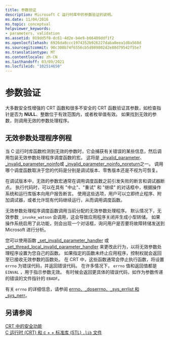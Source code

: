 ```yaml
---
title: 参数验证
description: Microsoft C 运行时库中的参数验证的说明。
ms.date: 11/04/2016
ms.topic: conceptual
helpviewer_keywords:
- parameters, validation
ms.assetid: 019dd5f0-dc61-4d2e-b4e9-b66409ddf1f2
ms.openlocfilehash: 6926da8ccc1974352b926227daba0eea1d8a560d
ms.sourcegitcommit: 90c300b74f6556cb5d989802d2e80d79542f55e7
ms.translationtype: MT
ms.contentlocale: zh-CN
ms.lasthandoff: 03/09/2021
ms.locfileid: "102514650"
---
```

# <a name="parameter-validation"></a>参数验证

大多数安全性增强的 CRT 函数和很多不安全的 CRT 函数验证其参数，如检查指针是否为 **NULL**、整数位于有效范围内，或者枚举值有效。 如果找到无效的参数，则调用无效的参数处理程序。

## <a name="invalid-parameter-handler-routine"></a>无效参数处理程序例程

当 C 运行时库函数检测到无效的参数时，它会捕获有关错误的某些信息，然后调用包装无效参数处理程序调度函数的宏。 这将是 [_invalid_parameter](../c-runtime-library/reference/invalid-parameter-functions.md)、 [_invalid_parameter_noinfo](../c-runtime-library/reference/invalid-parameter-functions.md)或 [_invalid_parameter_noinfo_noreturn](../c-runtime-library/reference/invalid-parameter-functions.md)之一。 调用哪个调度函数取决于您的代码是分别是调试版本、零售版本还是不视为可恢复。

在调试版本中，无效的参数宏通常在调用调度函数之前引发失败的断言和调试器断点。 执行代码时，可以在具有 "中止"、"重试" 和 "继续" 的对话框中，根据操作系统和运行库版本向用户报告断言。 使用这些选项，用户可以立即终止程序、附加调试器，或者允许现有代码继续运行，从而调用调度函数。

无效参数处理程序调度函数调用当前分配的无效参数处理程序。 默认情况下，无效参数 `_invoke_watson` 会调用，这会导致应用程序关闭并生成小型转储。 如果操作系统启用了此功能，则会出现一个对话框，询问用户是否要将故障转储发送到 Microsoft 进行分析。

您可以使用函数 [_set_invalid_parameter_handler](../c-runtime-library/reference/set-invalid-parameter-handler-set-thread-local-invalid-parameter-handler.md) 或 [_set_thread_local_invalid_parameter_handler](../c-runtime-library/reference/set-invalid-parameter-handler-set-thread-local-invalid-parameter-handler.md) 来更改此行为，以将无效参数处理程序设置为您自己的函数。 如果指定的函数未终止应用程序，控制权就会返回至已接收无效参数的函数处。 在 CRT 中，这些函数通常会停止执行函数，将设置 `errno` 为错误代码，并返回错误代码。 在许多情况下， `errno` 值和返回值都是 `EINVAL` ，用于指示参数无效。 有时候会返回更具体的错误代码，如作为参数传递的错误的文件指针的 `EBADF`。

有关 `errno` 的详细信息，请参阅 [errno、_doserrno、_sys_errlist 和 _sys_nerr](../c-runtime-library/errno-doserrno-sys-errlist-and-sys-nerr.md)。

## <a name="see-also"></a>另请参阅

[CRT 中的安全功能](../c-runtime-library/security-features-in-the-crt.md)\
[C 运行时 (CRT) 和 c + + 标准库 (STL) `.lib` 文件](../c-runtime-library/crt-library-features.md)
